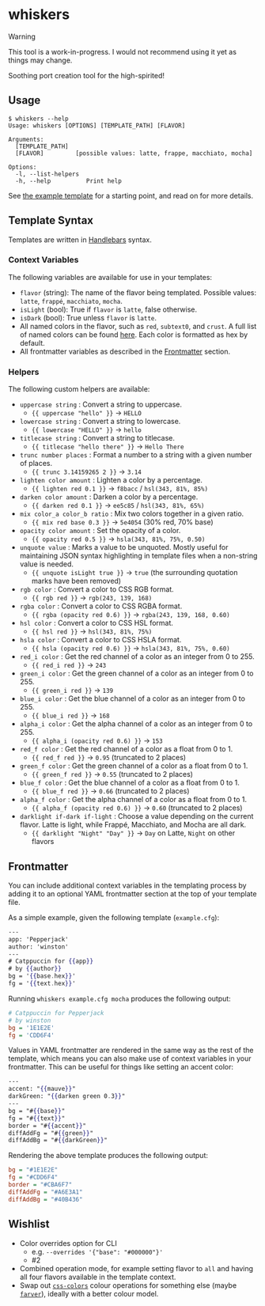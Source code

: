 # whiskers

> [!WARNING]
> This tool is a work-in-progress. I would not recommend using it yet as things may change.

Soothing port creation tool for the high-spirited!

## Usage

```console
$ whiskers --help
Usage: whiskers [OPTIONS] [TEMPLATE_PATH] [FLAVOR]

Arguments:
  [TEMPLATE_PATH]
  [FLAVOR]         [possible values: latte, frappe, macchiato, mocha]

Options:
  -l, --list-helpers
  -h, --help          Print help
```

See [the example template](examples/example.hbs) for a starting point, and read on for more details.

## Template Syntax

Templates are written in [Handlebars](https://handlebarsjs.com/guide/expressions.html) syntax.

### Context Variables

The following variables are available for use in your templates:

- `flavor` (string): The name of the flavor being templated. Possible values: `latte`, `frappé`, `macchiato`, `mocha`.
- `isLight` (bool): True if `flavor` is `latte`, false otherwise.
- `isDark` (bool): True unless `flavor` is `latte`.
- All named colors in the flavor, such as `red`, `subtext0`, and `crust`. A full list of named colors can be found [here](https://github.com/catppuccin/rust/blob/5124eb99eb98d7111dca24537d428a6078e5bbb6/src/flavour.rs#L41-L66). Each color is formatted as hex by default.
- All frontmatter variables as described in the [Frontmatter](#frontmatter) section.

### Helpers

The following custom helpers are available:

- `uppercase string` : Convert a string to uppercase.
    - `{{ uppercase "hello" }}` → `HELLO`
- `lowercase string` : Convert a string to lowercase.
    - `{{ lowercase "HELLO" }}` → `hello`
- `titlecase string` : Convert a string to titlecase.
    - `{{ titlecase "hello there" }}` → `Hello There`
- `trunc number places` : Format a number to a string with a given number of places.
    - `{{ trunc 3.14159265 2 }}` → `3.14`
- `lighten color amount` : Lighten a color by a percentage.
    - `{{ lighten red 0.1 }}` → `f8bacc` / `hsl(343, 81%, 85%)`
- `darken color amount` : Darken a color by a percentage.
    - `{{ darken red 0.1 }}` → `ee5c85` / `hsl(343, 81%, 65%)`
- `mix color_a color_b ratio` : Mix two colors together in a given ratio.
    - `{{ mix red base 0.3 }}` → `5e4054` (30% red, 70% base)
- `opacity color amount` : Set the opacity of a color.
    - `{{ opacity red 0.5 }}` → `hsla(343, 81%, 75%, 0.50)`
- `unquote value` : Marks a value to be unquoted. Mostly useful for maintaining JSON syntax highlighting in template files when a non-string value is needed.
    - `{{ unquote isLight true }}` → `true` (the surrounding quotation marks have been removed)
- `rgb color` : Convert a color to CSS RGB format.
    - `{{ rgb red }}` → `rgb(243, 139, 168)`
- `rgba color` : Convert a color to CSS RGBA format.
    - `{{ rgba (opacity red 0.6) }}` → `rgba(243, 139, 168, 0.60)`
- `hsl color` : Convert a color to CSS HSL format.
    - `{{ hsl red }}` → `hsl(343, 81%, 75%)`
- `hsla color` : Convert a color to CSS HSLA format.
    - `{{ hsla (opacity red 0.6) }}` → `hsla(343, 81%, 75%, 0.60)`
- `red_i color` : Get the red channel of a color as an integer from 0 to 255.
    - `{{ red_i red }}` → `243`
- `green_i color` : Get the green channel of a color as an integer from 0 to 255.
    - `{{ green_i red }}` → `139`
- `blue_i color` : Get the blue channel of a color as an integer from 0 to 255.
    - `{{ blue_i red }}` → `168`
- `alpha_i color` : Get the alpha channel of a color as an integer from 0 to 255.
    - `{{ alpha_i (opacity red 0.6) }}` → `153`
- `red_f color` : Get the red channel of a color as a float from 0 to 1.
    - `{{ red_f red }}` → `0.95` (truncated to 2 places)
- `green_f color` : Get the green channel of a color as a float from 0 to 1.
    - `{{ green_f red }}` → `0.55` (truncated to 2 places)
- `blue_f color` : Get the blue channel of a color as a float from 0 to 1.
    - `{{ blue_f red }}` → `0.66` (truncated to 2 places)
- `alpha_f color` : Get the alpha channel of a color as a float from 0 to 1.
    - `{{ alpha_f (opacity red 0.6) }}` → `0.60` (truncated to 2 places)
- `darklight if-dark if-light` : Choose a value depending on the current flavor. Latte is light, while Frappé, Macchiato, and Mocha are all dark.
    - `{{ darklight "Night" "Day" }}` → `Day` on Latte, `Night` on other flavors

## Frontmatter

You can include additional context variables in the templating process by adding it to an optional YAML frontmatter section at the top of your template file.

As a simple example, given the following template (`example.cfg`):

```handlebars
---
app: 'Pepperjack'
author: 'winston'
---
# Catppuccin for {{app}}
# by {{author}}
bg = '{{base.hex}}'
fg = '{{text.hex}}'
```

Running `whiskers example.cfg mocha` produces the following output:

```ini
# Catppuccin for Pepperjack
# by winston
bg = '1E1E2E'
fg = 'CDD6F4'
```

Values in YAML frontmatter are rendered in the same way as the rest of the template, which means you can also make use of context variables in your frontmatter. This can be useful for things like setting an accent color:

```handlebars
---
accent: "{{mauve}}"
darkGreen: "{{darken green 0.3}}"
---
bg = "#{{base}}"
fg = "#{{text}}"
border = "#{{accent}}"
diffAddFg = "#{{green}}"
diffAddBg = "#{{darkGreen}}"
```

Rendering the above template produces the following output:

```ini
bg = "#1E1E2E"
fg = "#CDD6F4"
border = "#CBA6F7"
diffAddFg = "#A6E3A1"
diffAddBg = "#40B436"
```

## Wishlist

- Color overrides option for CLI
  - e.g. `--overrides '{"base": "#000000"}'`
  - #2
- Combined operation mode, for example setting flavor to `all` and having all four flavors available in the template context.
- Swap out [`css-colors`](https://github.com/vaidehijoshi/css-colors) colour operations for something else (maybe [`farver`](https://github.com/nyxkrage/farver)), ideally with a better colour model.
